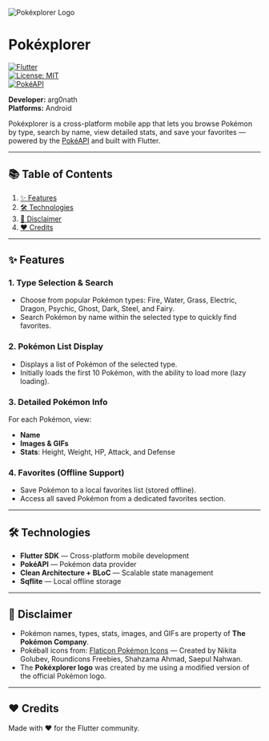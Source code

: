 ![Pokéxplorer Logo](https://github.com/user-attachments/assets/79396a8f-e445-470d-bd64-8ee4be886ac2)

# Pokéxplorer

[![Flutter](https://img.shields.io/badge/Flutter-3.22-blue?logo=flutter)](https://flutter.dev/)  
[![License: MIT](https://img.shields.io/badge/License-MIT-green.svg)](LICENSE)  
[![PokéAPI](https://img.shields.io/badge/API-PokéAPI-red?logo=pokemon)](https://pokeapi.co/)  

**Developer:** arg0nath  
**Platforms:** Android

Pokéxplorer is a cross-platform mobile app that lets you browse Pokémon by type, search by name, view detailed stats, and save your favorites — powered by the [PokéAPI](https://pokeapi.co/) and built with Flutter.

---

## 📚 Table of Contents
1. [✨ Features](#-features)  
2. [🛠 Technologies](#-technologies)  
3. [📜 Disclaimer](#-disclaimer)  
4. [❤️ Credits](#-credits)

---

## ✨ Features

### 1. **Type Selection & Search**
- Choose from popular Pokémon types: Fire, Water, Grass, Electric, Dragon, Psychic, Ghost, Dark, Steel, and Fairy.  
- Search Pokémon by name within the selected type to quickly find favorites.

### 2. **Pokémon List Display**
- Displays a list of Pokémon of the selected type.  
- Initially loads the first 10 Pokémon, with the ability to load more (lazy loading).  

### 3. **Detailed Pokémon Info**
For each Pokémon, view:
- **Name**
- **Images & GIFs**
- **Stats**: Height, Weight, HP, Attack, and Defense

### 4. **Favorites (Offline Support)**
- Save Pokémon to a local favorites list (stored offline).  
- Access all saved Pokémon from a dedicated favorites section.

---

## 🛠 Technologies
- **Flutter SDK** — Cross-platform mobile development  
- **PokéAPI** — Pokémon data provider  
- **Clean Architecture + BLoC** — Scalable state management  
- **Sqflite** — Local offline storage

---

## 📜 Disclaimer
- Pokémon names, types, stats, images, and GIFs are property of **The Pokémon Company**.  
- Pokéball icons from: [Flaticon Pokémon Icons](https://www.flaticon.com/free-icons/pokemon) — Created by Nikita Golubev, Roundicons Freebies, Shahzama Ahmad, Saepul Nahwan.  
- The **Pokéxplorer logo** was created by me using a modified version of the official Pokémon logo.

---

## ❤️ Credits
Made with ❤️ for the Flutter community.
